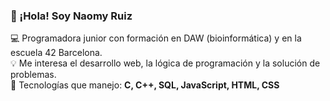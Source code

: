 ### 👋 ¡Hola! Soy Naomy Ruiz

💻 Programadora junior con formación en DAW (bioinformática) y en la escuela 42 Barcelona.  
💡 Me interesa el desarrollo web, la lógica de programación y la solución de problemas.  
🎯 Tecnologías que manejo: **C, C++, SQL, JavaScript, HTML, CSS**

